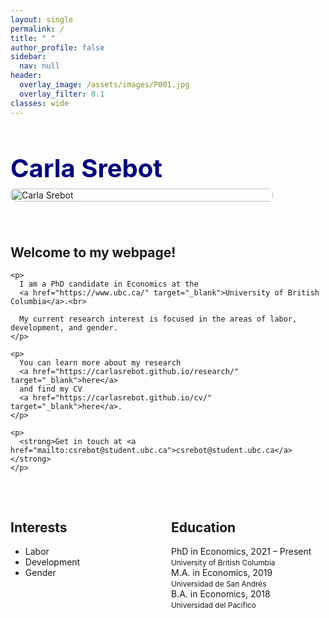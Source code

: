 ```yaml
---
layout: single
permalink: /
title: " "
author_profile: false
sidebar:
  nav: null
header:
  overlay_image: /assets/images/P001.jpg
  overlay_filter: 0.1
classes: wide
---
```


<!-- Name as Title (navy blue) -->
<h1 style="font-size: 2.5rem; margin-bottom: 0.5rem; color: navy;"><strong>Carla Srebot</strong></h1>

<div style="display: flex; flex-wrap: wrap; align-items: flex-start; gap: 40px; margin-bottom: 2rem;">

  <!-- Left: Photo -->
  <div style="flex: 1; min-width: 250px;">
    <img src="/assets/images/bio-photo-srebot.png" alt="Carla Srebot" style="width: 100%; max-width: 420px; height: auto; border-radius: 8px;">
  </div>

  <!-- Right: Intro -->
  <div style="flex: 2; min-width: 300px;">
    <h2>Welcome to my webpage!</h2>

    <p>
      I am a PhD candidate in Economics at the
      <a href="https://www.ubc.ca/" target="_blank">University of British Columbia</a>.<br>
      
      My current research interest is focused in the areas of labor, development, and gender.
    </p>

    <p>
      You can learn more about my research
      <a href="https://carlasrebot.github.io/research/" target="_blank">here</a>
      and find my CV
      <a href="https://carlasrebot.github.io/cv/" target="_blank">here</a>.
    </p>

    <p>
      <strong>Get in touch at <a href="mailto:csrebot@student.ubc.ca">csrebot@student.ubc.ca</a></strong>
    </p>
  </div>

</div>

<!-- Interests & Education Section -->
<div style="display: flex; flex-wrap: wrap; justify-content: space-between; gap: 10px;">

  <div style="flex: 1; min-width: 200px;">
    <h2>Interests</h2>
    <ul>
      <li>Labor</li>
      <li>Development</li>
      <li>Gender</li>
    </ul>
  </div>

  <div style="flex: 1; min-width: 200px;">
    <h2>Education</h2>
    <ul style="list-style: none; padding-left: 0;">
      <li><i class="fas fa-graduation-cap"></i> PhD in Economics, 2021 – Present<br><span style="font-size: 0.85em;">University of British Columbia</span></li>
      <li><i class="fas fa-graduation-cap"></i> M.A. in Economics, 2019<br><span style="font-size: 0.85em;">Universidad de San Andrés</span></li>
      <li><i class="fas fa-graduation-cap"></i> B.A. in Economics, 2018<br><span style="font-size: 0.85em;">Universidad del Pacífico</span></li>
    </ul>
  </div>

</div>
